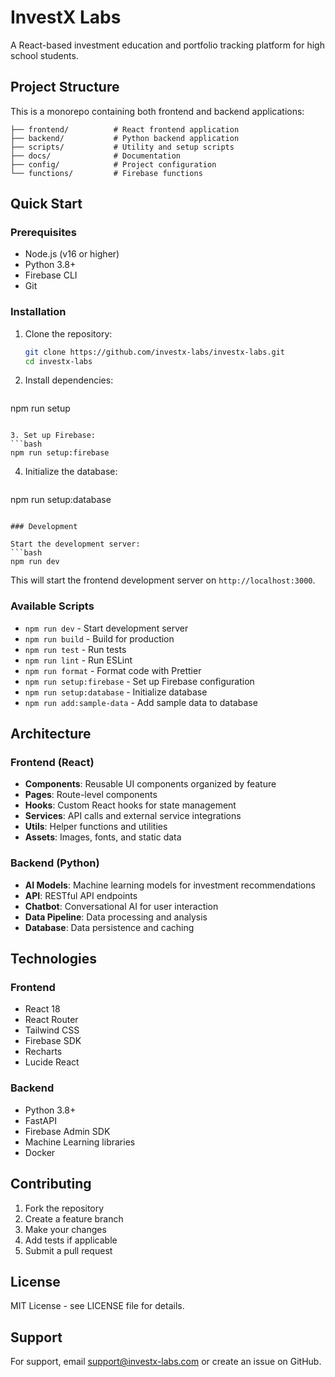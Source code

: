 # InvestX Labs

A React-based investment education and portfolio tracking platform for high school students.

## Project Structure

This is a monorepo containing both frontend and backend applications:

```
├── frontend/          # React frontend application
├── backend/           # Python backend application
├── scripts/           # Utility and setup scripts
├── docs/              # Documentation
├── config/            # Project configuration
└── functions/         # Firebase functions
```

## Quick Start

### Prerequisites

- Node.js (v16 or higher)
- Python 3.8+
- Firebase CLI
- Git

### Installation

1. Clone the repository:
   ```bash
   git clone https://github.com/investx-labs/investx-labs.git
   cd investx-labs
   ```

2. Install dependencies:
   ```bash
npm run setup
   ```

3. Set up Firebase:
   ```bash
npm run setup:firebase
```

4. Initialize the database:
   ```bash
npm run setup:database
   ```

### Development

Start the development server:
   ```bash
npm run dev
```

This will start the frontend development server on `http://localhost:3000`.

### Available Scripts

- `npm run dev` - Start development server
- `npm run build` - Build for production
- `npm run test` - Run tests
- `npm run lint` - Run ESLint
- `npm run format` - Format code with Prettier
- `npm run setup:firebase` - Set up Firebase configuration
- `npm run setup:database` - Initialize database
- `npm run add:sample-data` - Add sample data to database

## Architecture

### Frontend (React)
- **Components**: Reusable UI components organized by feature
- **Pages**: Route-level components
- **Hooks**: Custom React hooks for state management
- **Services**: API calls and external service integrations
- **Utils**: Helper functions and utilities
- **Assets**: Images, fonts, and static data

### Backend (Python)
- **AI Models**: Machine learning models for investment recommendations
- **API**: RESTful API endpoints
- **Chatbot**: Conversational AI for user interaction
- **Data Pipeline**: Data processing and analysis
- **Database**: Data persistence and caching

## Technologies

### Frontend
- React 18
- React Router
- Tailwind CSS
- Firebase SDK
- Recharts
- Lucide React

### Backend
- Python 3.8+
- FastAPI
- Firebase Admin SDK
- Machine Learning libraries
- Docker

## Contributing

1. Fork the repository
2. Create a feature branch
3. Make your changes
4. Add tests if applicable
5. Submit a pull request

## License

MIT License - see LICENSE file for details.

## Support

For support, email support@investx-labs.com or create an issue on GitHub.